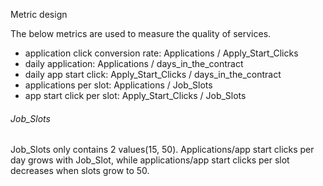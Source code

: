Metric design

The below metrics are used to measure the quality of services.

- application click conversion rate: Applications / Apply_Start_Clicks
- daily application: Applications / days_in_the_contract
- daily app start click: Apply_Start_Clicks / days_in_the_contract
- applications per slot: Applications / Job_Slots
- app start click per slot: Apply_Start_Clicks / Job_Slots

###### Job_Slots

Job_Slots only contains 2 values(15, 50). Applications/app start clicks per day grows with Job_Slot, while applications/app start clicks per slot decreases when slots grow to 50.
